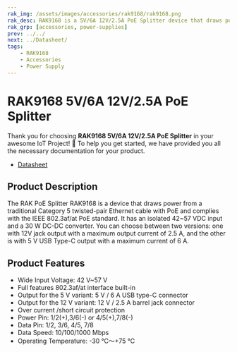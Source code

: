 ```yaml
---
rak_img: /assets/images/accessories/rak9168/rak9168.png
rak_desc: RAK9168 is a 5V/6A 12V/2.5A PoE Splitter device that draws power from a traditional Category 5 twisted-pair Ethernet cable with PoE and complies with the IEEE 802.3af/at PoE standard.
rak_grp: [accessories, power-supplies]
prev: ../../
next: ../Datasheet/
tags: 
    - RAK9168
    - Accessories
    - Power Supply
---
```



# RAK9168 5V/6A 12V/2.5A PoE Splitter


Thank you for choosing **RAK9168 5V/6A 12V/2.5A PoE Splitter** in your awesome IoT Project! 🎉 To help you get started, we have provided you all the necessary documentation for your product.

* [Datasheet](../Datasheet/)

## Product Description

The RAK PoE Splitter RAK9168 is a device that draws power from a traditional Category 5 twisted-pair Ethernet cable with PoE and complies with the IEEE 802.3af/at PoE standard. It has an isolated 42~57&nbsp;VDC input and a 30&nbsp;W DC-DC converter. You can choose between two versions: one with 12V jack output with a maximum output current of 2.5&nbsp;A, and the other is with 5&nbsp;V USB Type-C output with a maximum current of 6&nbsp;A.

## Product Features

- Wide Input Voltage: 42&nbsp;V~57&nbsp;V 
- Full features 802.3af/at interface built-in
- Output for the 5&nbsp;V variant: 5&nbsp;V / 6&nbsp;A USB type-C connector
- Output for the 12&nbsp;V variant: 12&nbsp;V / 2.5&nbsp;A  barrel jack connector
- Over current /short circuit protection
- Power Pin: 1/2(+),3/6(-) or 4/5(+),7/8(-)
- Data Pin: 1/2, 3/6, 4/5, 7/8
- Data Speed: 10/100/1000&nbsp;Mbps
- Operating Temperature: -30&nbsp;℃～+75&nbsp;℃

